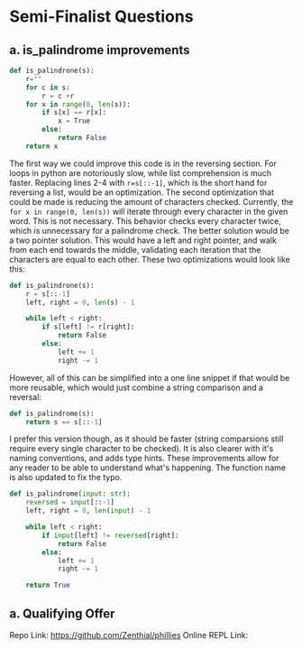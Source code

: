 # Semi-Finalist Questions

## a. is_palindrome improvements
```python
def is_palindrone(s):
    r=""
    for c in s:
        r = c +r
    for x in range(0, len(s)):
        if s[x] == r[x]:
            x = True
        else:
            return False
    return x
```
The first way we could improve this code is in the reversing section. For loops in python are notoriously slow, while list comprehension is much faster.
Replacing lines 2-4 with `r=s[::-1]`, which is the short hand for reversing a list, would be an optimization. 
The second optimization that could be made is reducing the amount of characters checked. Currently, the `for x in range(0, len(s))` will iterate through every character in the given word.
This is not necessary. This behavior checks every character twice, which is unnecessary for a palindrome check. The better solution would be a two pointer solution.
This would have a left and right pointer, and walk from each end towards the middle, validating each iteration that the characters are equal to each other. These two optimizations would look like this:
```python
def is_palindrone(s):
    r = s[::-1]
    left, right = 0, len(s) - 1

    while left < right:
        if s[left] != r[right]:
            return False
        else:
            left += 1
            right -= 1
```
However, all of this can be simplified into a one line snippet if that would be more reusable, which would just combine a string comparison and a reversal:
```python
def is_palindrome(s):
    return s == s[::-1]
```
I prefer this version though, as it should be faster (string comparsions still require every single character to be checked).
It is also clearer with it's naming conventions, and adds type hints. These improvements allow for any reader to be able to understand what's happening.
The function name is also updated to fix the typo.
```python
def is_palindrome(input: str):
    reversed = input[::-1]
    left, right = 0, len(input) - 1

    while left < right:
        if input[left] != reversed[right]:
            return False
        else:
            left += 1
            right -= 1

    return True
```

## a. Qualifying Offer
Repo Link: https://github.com/Zenthial/phillies
Online REPL Link: 
